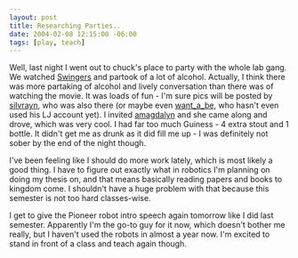 ```yaml
---
layout: post
title: Researching Parties..
date: 2004-02-08 12:15:00 -06:00
tags: [play, teach]
---
```

Well, last night I went out to chuck's place to party with the whole lab gang.  We watched <a href="http://us.imdb.com/title/tt0117802/">Swingers</a> and partook of a lot of alcohol.  Actually, I think there was more partaking of alcohol and lively conversation than there was of watching the movie.  It was loads of fun - I'm sure pics will be posted by <a href="http://silvrayn.livejournal.com">silvrayn</a>, who was also there (or maybe even <a href="http://want_a_be.livejournal.com">want_a_be</a>, who hasn't even used his LJ account yet).  I invited <a href="http://amagdalyn.livejournal.com">amagdalyn</a> and she came along and drove, which was very cool.  I had far too much Guiness - 4 extra stout and 1 bottle.  It didn't get me as drunk as it did fill me up - I was definitely not sober by the end of the night though.

I've been feeling like I should do more work lately, which is most likely a good thing.  I have to figure out exactly what in robotics I'm planning on doing my thesis on, and that means basically reading papers and books to kingdom come.  I shouldn't have a huge problem with that because this semester is not too hard classes-wise.

I get to give the Pioneer robot intro speech again tomorrow like I did last semester.  Apparently I'm the go-to guy for it now, which doesn't bother me really, but I haven't used the robots in almost a year now.  I'm excited to stand in front of a class and teach again though.
